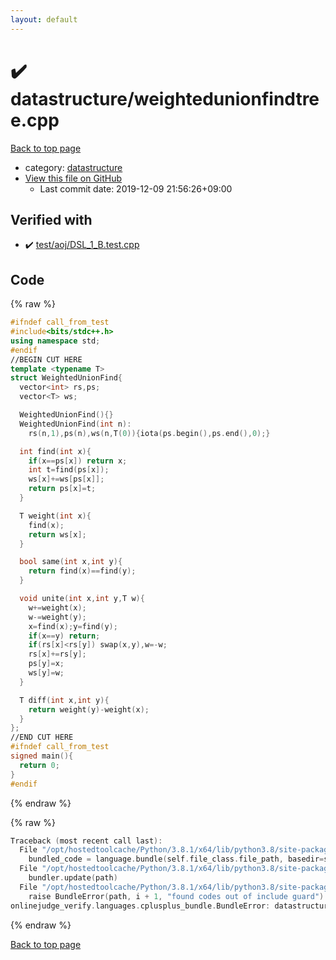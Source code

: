 ```yaml
---
layout: default
---
```


<!-- mathjax config similar to math.stackexchange -->
<script type="text/javascript" async
  src="https://cdnjs.cloudflare.com/ajax/libs/mathjax/2.7.5/MathJax.js?config=TeX-MML-AM_CHTML">
</script>
<script type="text/x-mathjax-config">
  MathJax.Hub.Config({
    TeX: { equationNumbers: { autoNumber: "AMS" }},
    tex2jax: {
      inlineMath: [ ['$','$'] ],
      processEscapes: true
    },
    "HTML-CSS": { matchFontHeight: false },
    displayAlign: "left",
    displayIndent: "2em"
  });
</script>

<script type="text/javascript" src="https://cdnjs.cloudflare.com/ajax/libs/jquery/3.4.1/jquery.min.js"></script>
<script src="https://cdn.jsdelivr.net/npm/jquery-balloon-js@1.1.2/jquery.balloon.min.js" integrity="sha256-ZEYs9VrgAeNuPvs15E39OsyOJaIkXEEt10fzxJ20+2I=" crossorigin="anonymous"></script>
<script type="text/javascript" src="../../assets/js/copy-button.js"></script>
<link rel="stylesheet" href="../../assets/css/copy-button.css" />


# :heavy_check_mark: datastructure/weightedunionfindtree.cpp

<a href="../../index.html">Back to top page</a>

* category: <a href="../../index.html#8dc87745f885a4cc532acd7b15b8b5fe">datastructure</a>
* <a href="{{ site.github.repository_url }}/blob/master/datastructure/weightedunionfindtree.cpp">View this file on GitHub</a>
    - Last commit date: 2019-12-09 21:56:26+09:00




## Verified with

* :heavy_check_mark: <a href="../../verify/test/aoj/DSL_1_B.test.cpp.html">test/aoj/DSL_1_B.test.cpp</a>


## Code

<a id="unbundled"></a>
{% raw %}
```cpp
#ifndef call_from_test
#include<bits/stdc++.h>
using namespace std;
#endif
//BEGIN CUT HERE
template <typename T>
struct WeightedUnionFind{
  vector<int> rs,ps;
  vector<T> ws;

  WeightedUnionFind(){}
  WeightedUnionFind(int n):
    rs(n,1),ps(n),ws(n,T(0)){iota(ps.begin(),ps.end(),0);}

  int find(int x){
    if(x==ps[x]) return x;
    int t=find(ps[x]);
    ws[x]+=ws[ps[x]];
    return ps[x]=t;
  }

  T weight(int x){
    find(x);
    return ws[x];
  }

  bool same(int x,int y){
    return find(x)==find(y);
  }

  void unite(int x,int y,T w){
    w+=weight(x);
    w-=weight(y);
    x=find(x);y=find(y);
    if(x==y) return;
    if(rs[x]<rs[y]) swap(x,y),w=-w;
    rs[x]+=rs[y];
    ps[y]=x;
    ws[y]=w;
  }

  T diff(int x,int y){
    return weight(y)-weight(x);
  }
};
//END CUT HERE
#ifndef call_from_test
signed main(){
  return 0;
}
#endif

```
{% endraw %}

<a id="bundled"></a>
{% raw %}
```cpp
Traceback (most recent call last):
  File "/opt/hostedtoolcache/Python/3.8.1/x64/lib/python3.8/site-packages/onlinejudge_verify/docs.py", line 343, in write_contents
    bundled_code = language.bundle(self.file_class.file_path, basedir=self.cpp_source_path)
  File "/opt/hostedtoolcache/Python/3.8.1/x64/lib/python3.8/site-packages/onlinejudge_verify/languages/cplusplus.py", line 63, in bundle
    bundler.update(path)
  File "/opt/hostedtoolcache/Python/3.8.1/x64/lib/python3.8/site-packages/onlinejudge_verify/languages/cplusplus_bundle.py", line 151, in update
    raise BundleError(path, i + 1, "found codes out of include guard")
onlinejudge_verify.languages.cplusplus_bundle.BundleError: datastructure/weightedunionfindtree.cpp: line 5: found codes out of include guard

```
{% endraw %}

<a href="../../index.html">Back to top page</a>


